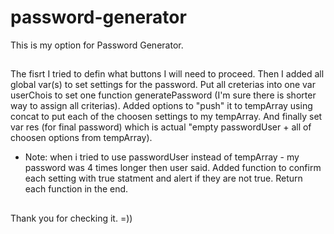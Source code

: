 # password-generator
This is my option for Password Generator. 

## 
The fisrt I tried to defin what buttons I will need to proceed. Then I added all global var(s) to set settings for the password. Put all creterias into one var userChois to set one function generatePassword (I'm sure there is shorter way to assign all criterias). Added options to "push" it to tempArray using concat to put each of the choosen settings to my tempArray. And finally set var res (for final password) which is actual "empty passwordUser + all of choosen options from tempArray). 
* Note: when i tried to use passwordUser instead of tempArray - my password was 4 times longer then user said.
Added function to confirm each setting with true statment and alert if they are not true. Return each function in the end. 

## 
Thank you for checking it. =))
